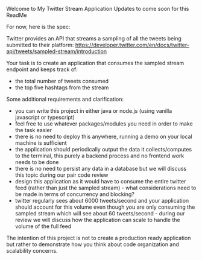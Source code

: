 Welcome to My Twitter Stream Application
Updates to come soon for this ReadMe

For now, here is the spec:

Twitter provides an API that streams a sampling of all the tweets being submitted to their platform: https://developer.twitter.com/en/docs/twitter-api/tweets/sampled-stream/introduction

Your task is to create an application that consumes the sampled stream endpoint and keeps track of:
* the total number of tweets consumed
* the top five hashtags from the stream

Some additional requirements and clarification:
* you can write this project in either java or node.js (using vanilla javascript or typescript)
* feel free to use whatever packages/modules you need in order to make the task easier
* there is no need to deploy this anywhere, running a demo on your local machine is sufficient
* the application should periodically output the data it collects/computes to the terminal, this purely a backend process and no frontend work needs to be done
* there is no need to persist any data in a database but we will discuss this topic during our pair code review
* design this application as it would have to consume the entire twitter feed (rather than just the sampled stream) - what considerations need to be made in terms of concurrency and blocking?
* twitter regularly sees about 6000 tweets/second and your application should account for this volume even though you are only consuming the sampled stream which will see about 60 tweets/second - during our review we will discuss how the application can scale to handle the volume of the full feed

The intention of this project is not to create a production ready application but rather to demonstrate how you think about code organization and scalability concerns.

